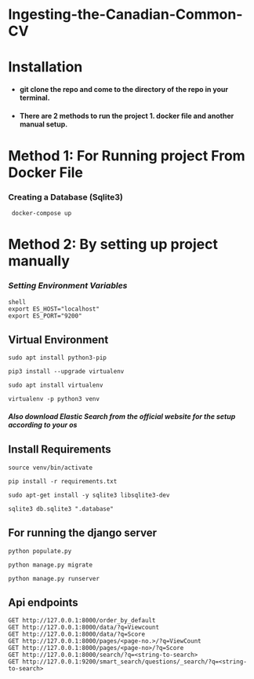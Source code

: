# Ingesting-the-Canadian-Common-CV
# Installation
* #### git clone the repo and come to the directory of the repo in your terminal.
* #### There are 2 methods to run the project 1. docker file and another manual setup.

# Method 1: For Running project From Docker File


### Creating a Database (Sqlite3)

```
 docker-compose up
```
# Method 2: By setting up project manually

### *Setting Environment Variables*
```
shell
export ES_HOST="localhost"
export ES_PORT="9200"
```
## Virtual Environment
```
sudo apt install python3-pip 
```
```
pip3 install --upgrade virtualenv
```
```
sudo apt install virtualenv
```
```
virtualenv -p python3 venv 
```
##### *Also download Elastic Search from the official website for the setup according to your os*

## Install Requirements
```
source venv/bin/activate
```
```
pip install -r requirements.txt
```
 ```
 sudo apt-get install -y sqlite3 libsqlite3-dev
 ```
```
sqlite3 db.sqlite3 ".database"
 ```

## For running the django server
```
python populate.py
```
```
python manage.py migrate
```
```
python manage.py runserver
```


## Api endpoints 

```
GET http://127.0.0.1:8000/order_by_default
GET http://127.0.0.1:8000/data/?q=Viewcount
GET http://127.0.0.1:8000/data/?q=Score
GET http://127.0.0.1:8000/pages/<page-no.>/?q=ViewCount
GET http://127.0.0.1:8000/pages/<page-no>/?q=Score
GET http://127.0.0.1:8000/search/?q=<string-to-search>
GET http://127.0.0.1:9200/smart_search/questions/_search/?q=<string-to-search>

```

